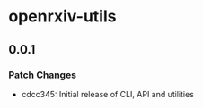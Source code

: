 # openrxiv-utils

## 0.0.1

### Patch Changes

- cdcc345: Initial release of CLI, API and utilities
